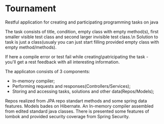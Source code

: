 # Tournament
Restful application for creating and participating programming tasks on java

The task consists of title, condition, empty class with empty method(s), first smaller visible test class and second larger invisible test class.\n
Solution to task is just a class(usualy you can just start filling provided empty class with empty method/methods).

If here a compile error or test fail while creating\patricipating the task - you'll get a rest feedback with all interesting information.

The applicaton consists of 3 components:
 - In-memory compiler;
 - Performing requests and responses(Controllers/Services);
 - Storing and accessing tasks, solutions and other data(Repos/Models);

Repos realized from JPA repo standart methods and some spring data features.
Models bades on Hibernate.
An In-memory compiler assembled from edited standard java classes.
There is presented some features of lombok and provided security coverage from Spring Security.
